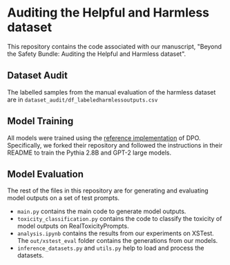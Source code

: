 # Auditing the Helpful and Harmless dataset
This repository contains the code associated with our manuscript, "Beyond the Safety Bundle: Auditing the Helpful and Harmless dataset".

## Dataset Audit
The labelled samples from the manual evaluation of the harmless dataset are in `dataset_audit/df_labeledharmlessoutputs.csv`

## Model Training
All models were trained using the [reference implementation](https://github.com/eric-mitchell/direct-preference-optimization) of DPO. Specifically, we forked their repository and followed the instructions in their README to train the Pythia 2.8B and GPT-2 large models.

## Model Evaluation
The rest of the files in this repository are for generating and evaluating model outputs on a set of test prompts.
* `main.py` contains the main code to generate model outputs.
* `toxicity_classification.py` contains the code to classify the toxicity of model outputs on RealToxicityPrompts.
* `analysis.ipynb` contains the results from our experiments on XSTest. The `out/xstest_eval` folder contains the generations from our models.
* `inference_datasets.py` and `utils.py` help to load and process the datasets.
